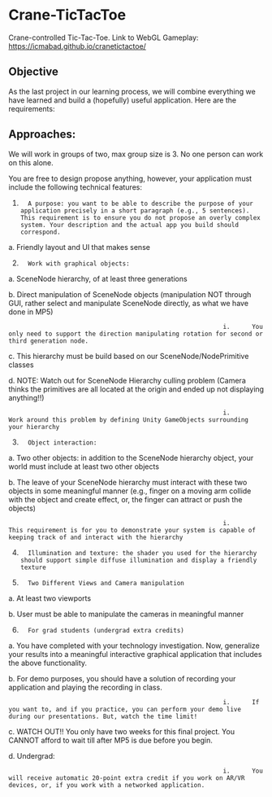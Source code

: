 # Crane-TicTacToe
Crane-controlled Tic-Tac-Toe.
Link to WebGL Gameplay: https://icmabad.github.io/cranetictactoe/

## Objective
As the last project in our learning process, we will combine everything we have learned and build a (hopefully) useful application. Here are the requirements:

 
## Approaches:
We will work in groups of two, max group size is 3. No one person can work on this alone.

You are free to design propose anything, however, your application must include the following technical features:

1.       A purpose: you want to be able to describe the purpose of your application precisely in a short paragraph (e.g., 5 sentences). This requirement is to ensure you do not propose an overly complex system. Your description and the actual app you build should correspond.

a.        Friendly layout and UI that makes sense

 

2.       Work with graphical objects:

a.        SceneNode hierarchy, of at least three generations

b.       Direct manipulation of SceneNode objects (manipulation NOT through GUI, rather select and manipulate SceneNode directly, as what we have done in MP5)

                                                               i.      You only need to support the direction manipulating rotation for second or third generation node.

c.        This hierarchy must be build based on our SceneNode/NodePrimitive classes

d.       NOTE: Watch out for SceneNode Hierarchy culling problem (Camera thinks the primitives are all located at the origin and ended up not displaying anything!!)

                                                               i.      Work around this problem by defining Unity GameObjects surrounding your hierarchy

 

3.       Object interaction:

a.        Two other objects: in addition to the SceneNode hierarchy object, your world must include at least two other objects

b.       The leave of your SceneNode hierarchy must interact with these two objects in some meaningful manner (e.g., finger on a moving arm collide with the object and create effect, or, the finger can attract or push the objects)

                                                               i.      This requirement is for you to demonstrate your system is capable of keeping track of and interact with the hierarchy

 

4.       Illumination and texture: the shader you used for the hierarchy should support simple diffuse illumination and display a friendly texture

 

5.       Two Different Views and Camera manipulation

a.        At least two viewports

b.       User must be able to manipulate the cameras in meaningful manner

6.       For grad students (undergrad extra credits)

a.        You have completed with your technology investigation. Now, generalize your results into a meaningful interactive graphical application that includes the above functionality.

b.       For demo purposes, you should have a solution of recording your application and playing the recording in class.

                                                               i.      If you want to, and if you practice, you can perform your demo live during our presentations. But, watch the time limit!

c.        WATCH OUT!! You only have two weeks for this final project. You CANNOT afford to wait till after MP5 is due before you begin.

d.       Undergrad:

                                                               i.      You will receive automatic 20-point extra credit if you work on AR/VR devices, or, if you work with a networked application.
